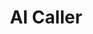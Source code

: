 ---
title: AI Caller
excerpt: ''
deprecated: false
hidden: true
metadata:
  title: ''
  description: ''
  robots: index
next:
  description: ''
---